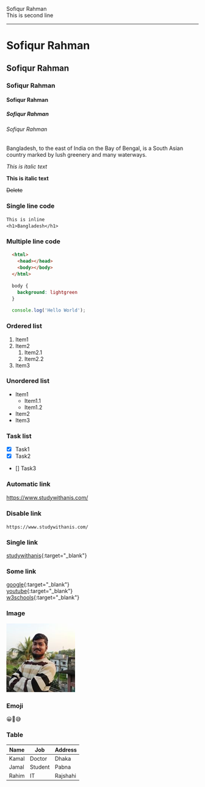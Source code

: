 <!-- markdown tutorial -->
Sofiqur Rahman <br>
This is second line <hr>
# Sofiqur Rahman
## Sofiqur Rahman
### Sofiqur Rahman
#### Sofiqur Rahman
##### Sofiqur Rahman
###### Sofiqur Rahman
<p>Bangladesh, to the east of India on the Bay of Bengal, is a South Asian country marked by lush greenery and many waterways. </p>

_This is italic text_  

__This is italic text__

~~Delete~~

### Single line code
`This is inline`  
`<h1>Bangladesh</h1>`

### Multiple line code
```html
  <html>
    <head></head>
    <body></body>
  </html>
```

```css
  body {
    background: lightgreen
  }
```

```js
  console.log('Hello World');
```

### Ordered list
1. Item1
2. Item2
    1. Item2.1
    2. Item2.2
3. Item3

### Unordered list
- Item1
  - Item1.1
  - Item1.2
- Item2
- Item3

### Task list
- [x] Task1
- [x] Task2
- [] Task3

### Automatic link
https://www.studywithanis.com/

### Disable link
`https://www.studywithanis.com/`

### Single link
[studywithanis](https://www.studywithanis.com/){:target="_blank"}

### Some link
[google][webSiteLink]{:target="_blank"}  
[youtube][webSiteLink]{:target="_blank"}  
[w3schools][webSiteLink]{:target="_blank"}

<!-- All link -->
[webSiteLink]: https://www.google.com/
[webSiteLink]: https://www.youtube.com/
[webSiteLink]: https://www.w3schools.com/

### Image
![profile](me.jpg "me")  
### Emoji 
😀🙂😅

### Table
| Name | Job | Address |
| ---   | --- | --- |
| Kamal | Doctor | Dhaka |
| Jamal | Student | Pabna |
| Rahim | IT | Rajshahi |